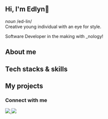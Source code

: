 ## Hi, I'm Edlyn👋
<p>
  <i>noun</i> /ed-lin/
  <br>
  Creative young individual with an eye for style.
</p>

<p>Software Developer in the making with _nology!</p>

## About me 


## Tech stacks & skills


## My projects


### Connect with me
<a href="https://www.linkedin.com/in/edlyn-evangelista/">
  <img src="https://img.shields.io/badge/LinkedIn-0077B5?style=for-the-badge&logo=linkedin&logoColor=white">
</a> 
<a href="mailto:edlyn.evangelista@outlook.com"> 
  <img src="https://img.shields.io/badge/Microsoft_Outlook-0078D4?style=for-the-badge&logo=microsoft-outlook&logoColor=white">
  </a>



